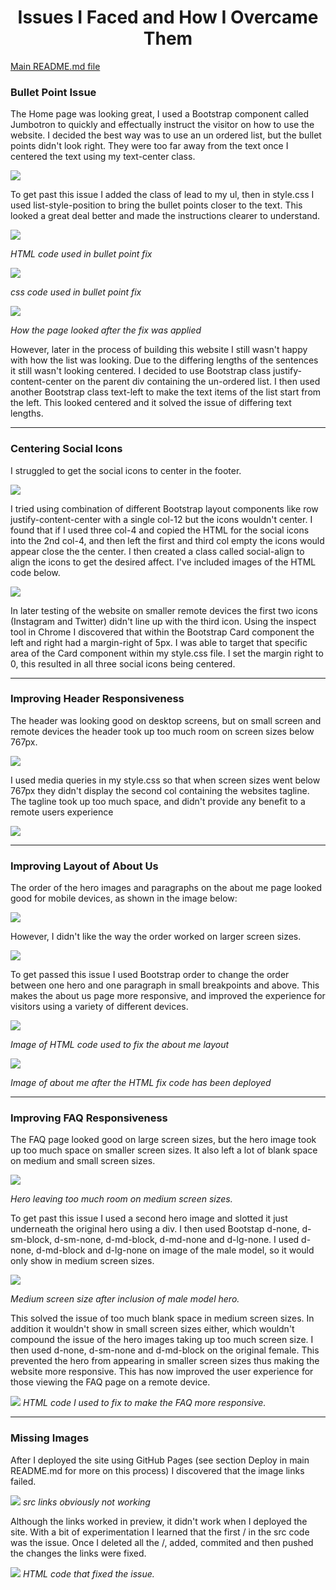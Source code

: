<h1 style="text-align: center;">Issues I Faced and How I Overcame Them</h1>

<a href="/workspace/milestone-re-tie-dye/README.md">Main README.md file</a>

<h3>Bullet Point Issue</h3>

The Home page was looking great, I used a Bootstrap component called Jumbotron to quickly and effectually instruct the visitor on how to use the website. I decided the best way was to use an un ordered list, but the bullet points didn't look right. They were too far away from the text once I centered the text using my text-center class. 




<img src="issues-assets/issues-images/ulindexbulletpointstoofarout.png">



To get past this issue I added the class of lead to my ul, then in style.css I used list-style-position to bring the bullet points closer to the text. This looked a great deal better and made the instructions clearer to understand. 


<img src="issues-assets/issues-images/ulindexbulletpointstoofaroutfixhtml.png">

<i>HTML code used in bullet point fix</i>

<img src="issues-assets/issues-images/ulindexbulletpointstoofaroutfixcss.png">

<i>css code used in bullet point fix</i>

<img src="issues-assets/issues-images/ulindexbulletpointstoofaroutfix.png">
    
<i>How the page looked after the fix was applied</i>

However, later in the process of building this website I still wasn't happy with how the list was looking. Due to the differing lengths of the sentences it still wasn't looking centered. I decided to use Bootstrap class justify-content-center on the parent div containing the un-ordered list. I then used another Bootstrap class text-left to make the text items of the list start from the left. This looked centered and it solved the issue of differing text lengths. 

<hr>

<h3>Centering Social Icons</h3>

I struggled to get the social icons to center in the footer.

<img src="issues-assets/issues-images/can'tgetsocialstocenter.png">

I tried using combination of different Bootstrap layout components like row justify-content-center with a single col-12 but the icons wouldn't center. I found that if I used three col-4 and copied the HTML for the social icons into the 2nd col-4, and then left the first and third col empty the icons would appear close the the center. I then created a class called social-align to  align the icons to get the desired affect. I've included images of the HTML code below. 

<img src="issues-assets/issues-images/can'tgetsocialstocenterfix.png">

In later testing of the website on smaller remote devices the first two icons (Instagram and Twitter) didn't line up with the third icon. Using the inspect tool in Chrome I discovered that within the Bootstrap Card component the left and right had a margin-right of 5px. I was able to target that specific area of the Card component within my style.css file. I set the margin right to 0, this resulted in all three social icons being centered.  

<hr>

<h3>Improving Header Responsiveness</h3>

The header was looking good on desktop screens, but on small screen and remote devices the header took up too much room on screen sizes below 767px. 

<img src="issues-assets/issues-images/largeheaderinmobileview.png">

 I used media queries in my style.css so that when screen sizes went below 767px they didn't display the second col containing the websites tagline. The tagline took up too much space, and didn't provide any benefit to a remote users experience

<img src="issues-assets/issues-images/largeheaderinmobileviewfix.png">

<hr>

<h3>Improving Layout of About Us</h3>

The order of the hero images and paragraphs on the about me page looked good for mobile devices, as shown in the image below: 

<img src="issues-assets/issues-images/heroandtextlayoutaboutmemobile.png">

However, I didn't like the way the order worked on larger screen sizes. 

<img src="issues-assets/issues-images/heroandtextlayoutaboutmedesktop.png">

To get passed this issue I used Bootstrap order to change the order between one hero and one paragraph in small breakpoints and above. This makes the about us page more responsive, and improved the experience for visitors using a variety of different devices. 

<img src="issues-assets/issues-images/heroandtextlayoutaboutmedesktopfixcode.png">

<i>Image of HTML code used to fix the about me layout</i>

<img src="issues-assets/issues-images/heroandtextlayoutaboutmedesktopfix.png">

<i>Image of about me after the HTML fix code has been deployed</i>

<hr>

<h3>Improving FAQ Responsiveness</h3>

The FAQ page looked good on large screen sizes, but the hero image took up too much space on smaller screen sizes. It also left a lot of blank space on medium and small screen sizes.

<img src="issues-assets/issues-images/toomuchfreespaceinfaqmdsize.png">

<i>Hero leaving too much room on medium screen sizes.</i>

To get past this issue I used a second hero image and slotted it just underneath the original hero using a div. I then used Bootstap d-none, d-sm-block, d-sm-none, d-md-block, d-md-none and d-lg-none. I used d-none, d-md-block and d-lg-none on image of the male model, so it would only show in medium screen sizes. 
 
 <img src="issues-assets/issues-images/toomuchfreespaceinfaqmdsizeaddmale.png">

<i>Medium screen size after inclusion of male model hero.</i>
 
 This solved the issue of too much blank space in medium screen sizes. In addition it wouldn't show in small screen sizes either, which wouldn't compound the issue of the hero images taking up too much screen size. I then used d-none, d-sm-none and d-md-block on the original female. This prevented the hero from appearing in smaller screen sizes thus making the website more responsive. This has now improved the user experience for those viewing the FAQ page on a remote device. 

<img src="issues-assets/issues-images/toomuchfreespaceinfaqmdsizeaddmalehtmlfix.png">
<i>HTML code I used to fix to make the FAQ more responsive.</i>

<hr>

<h3>Missing Images</h3>

After I deployed the site using GitHub Pages (see section Deploy in main README.md for more on this process) I discovered that the image links failed. 

<img src="issues-assets/issues-images/imagesdon'tdisplayoncepublished.png">
<i>src links obviously not working</i>

Although the links worked in preview, it didn't work when I deployed the site. With a bit of experimentation I learned that the first / in the src code was the issue. Once I deleted all the /, added, commited and then pushed the changes the links were fixed. 

<img src="issues-assets/issues-images/imagesdon'tdisplayoncepublishedcodefix.png">
<i>HTML code that fixed the issue.</i>






